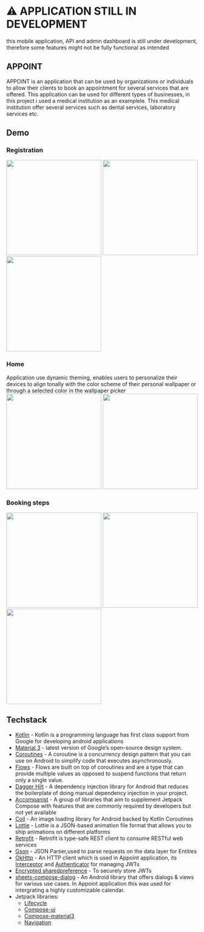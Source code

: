# ⚠️ APPLICATION STILL IN DEVELOPMENT
this mobile application, API and admin dashboard is still under development, therefore some features might not be fully functional as intended

## APPOINT
APPOINT is an application that can be used by organizations or individuals to allow their clients to book an appointment for several services that are offered. This application can be used for different types of businesses, in this project i used a medical institution as an examplele. This medical institution offer several services such as dental services, laboratory services etc. 

## Demo
### Registration
<img src="screenshots/welcome.png" width="250"/> <img src="screenshots/register.png" width="250"/> <img src="screenshots/profile_create.png" width="250"/>

### Home
Application use dynamic theming,  enables users to personalize their devices to align tonally with the color scheme of their personal wallpaper or through a selected color in the wallpaper picker
</br>
<img src="screenshots/home.png" width="250"/> <img src="screenshots/home_dynamic.png" width="250"/>

### Booking steps

<img src="screenshots/booking_step_1.png" width="250"/> <img src="screenshots/booking_location_search.png" width="250"/> <img src="screenshots/booking_date_time.png" width="250"/>

## Techstack
 - [Kotlin](https://developer.android.com/kotlin) - Kotlin is a programming language has first class support from Google for developing android applications
 - [Material 3](https://developer.android.com/jetpack/compose/designsystems/material3) -  latest version of Google’s open-source design system.
 - [Coroutines](https://developer.android.com/kotlin/coroutines) - A coroutine is a concurrency design pattern that you can use on Android to simplify code that executes asynchronously.
 - [Flows](https://developer.android.com/kotlin/flow) - Flows are built on top of coroutines and are a type that can provide multiple values as opposed to suspend functions that return only a single value.
 - [Dagger Hilt](https://developer.android.com/training/dependency-injection/hilt-android) - A dependency injection library for Android that reduces the boilerplate of doing manual dependency injection in your project.
 - [Accompanist](https://google.github.io/accompanist/) - A group of libraries that aim to supplement Jetpack Compose with features that are commonly required by developers but not yet available
 - [Coil](https://coil-kt.github.io/coil/compose/) - An image loading library for Android backed by Kotlin Coroutines
 - [Lottie](http://airbnb.io/lottie/#/) -  Lottie is a JSON-based animation file format that allows you to ship animations on different platforms
 - [Retrofit](https://square.github.io/retrofit) - Retrofit is type-safe REST client to consume RESTful web services
 - [Gson](https://github.com/google/gson) - JSON Parser,used to parse requests on the data layer for Entities 
 - [OkHttp](https://square.github.io/okhttp/) - An HTTP client which is used in Appoint application, its [Interceptor](https://square.github.io/okhttp/features/interceptors/) and [Authenticator](https://square.github.io/okhttp/4.x/okhttp/okhttp3/-authenticator/) for managing JWTs
 - [Encrypted sharedpreference](https://developer.android.com/reference/androidx/security/crypto/EncryptedSharedPreferences) - To securely store JWTs
 - [sheets-compose-dialog](https://github.com/maxkeppeler/sheets-compose-dialogs) - An Android library that offers dialogs & views for various use cases. In Appoint application this was used for intergrating a highly customizable calendar.
- Jetpack libraries:
  - [Lifecycle](https://developer.android.com/jetpack/androidx/releases/lifecycle)
  - [Compose-ui](https://developer.android.com/jetpack/androidx/releases/compose-ui)
  - [Compose-material3](https://developer.android.com/jetpack/androidx/releases/compose-material3)
  - [Navigation](https://developer.android.com/jetpack/androidx/releases/navigation)
